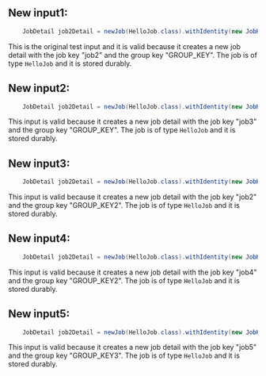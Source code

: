 ## New input1:
```java
    JobDetail job2Detail = newJob(HelloJob.class).withIdentity(new JobKey("job2", GROUP_KEY)).storeDurably().build();
```
This is the original test input and it is valid because it creates a new job detail with the job key "job2" and the group key "GROUP_KEY". The job is of type `HelloJob` and it is stored durably.

## New input2:
```java
    JobDetail job2Detail = newJob(HelloJob.class).withIdentity(new JobKey("job3", GROUP_KEY)).storeDurably().build();
```
This input is valid because it creates a new job detail with the job key "job3" and the group key "GROUP_KEY". The job is of type `HelloJob` and it is stored durably.

## New input3:
```java
    JobDetail job2Detail = newJob(HelloJob.class).withIdentity(new JobKey("job2", "GROUP_KEY2")).storeDurably().build();
```
This input is valid because it creates a new job detail with the job key "job2" and the group key "GROUP_KEY2". The job is of type `HelloJob` and it is stored durably.

## New input4:
```java
    JobDetail job2Detail = newJob(HelloJob.class).withIdentity(new JobKey("job4", "GROUP_KEY2")).storeDurably().build();
```
This input is valid because it creates a new job detail with the job key "job4" and the group key "GROUP_KEY2". The job is of type `HelloJob` and it is stored durably.

## New input5:
```java
    JobDetail job2Detail = newJob(HelloJob.class).withIdentity(new JobKey("job5", "GROUP_KEY3")).storeDurably().build();
```
This input is valid because it creates a new job detail with the job key "job5" and the group key "GROUP_KEY3". The job is of type `HelloJob` and it is stored durably.